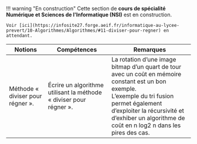 !!! warning "En construction"
    Cette section de **cours de spécialité Numérique et Sciences de l'Informatique (NSI)** est en construction.
    
    Voir [ici](https://infosite27.forge.aeif.fr/informatique-au-lycee-prevert/10-Algorithmes/Algorithmes/#11-diviser-pour-regner) en attendant.


|Notions|Compétences|Remarques|
|--|--|--| 
Méthode « diviser pour régner ». | Écrire un algorithme utilisant la méthode « diviser pour régner ».| La rotation d’une image bitmap d’un quart de tour avec un coût en mémoire constant est un bon exemple.<br> L’exemple du tri fusion permet également d’exploiter la récursivité et d’exhiber un algorithme de coût en n log2 n dans les pires des cas.